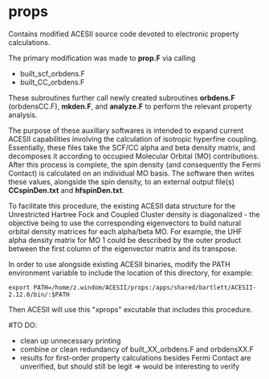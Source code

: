 # props
Contains modified ACESII source code devoted to electronic property calculations. 


The primary modification was made to **prop.F** via calling

* built_scf_orbdens.F
* built_CC_orbdens.F

These subroutines further call newly created subroutines **orbdens.F** (orbdensCC.F), **mkden.F**, and **analyze.F** to perform the relevant property analysis.

The purpose of these auxillary softwares is intended to expand current ACESII capabilities involving the calculation of isotropic hyperfine coupling. Essentially, these files take the SCF/CC alpha and beta density matrix, and decomposes it according to occupied Molecular Orbital (MO) contributions. After this process is complete, the spin density (and consequently the Fermi Contact) is calculated on an individual MO basis. The software then writes these values, alongside the spin density, to an external output file(s) **CCspinDen.txt** and **hfspinDen.txt**.

To facilitate this procedure, the existing ACESII data structure for the Unrestricted Hartree Fock and Coupled Cluster density is diagonalized - the objective being to use the corresponding eigenvectors to build natural orbital density matrices for each alpha/beta MO. For example, the UHF alpha density matrix for MO 1 could be described by the outer product between the first column of the eigenvector matrix and its transpose. 

In order to use alongside existing ACESII binaries, modify the PATH environment variable to include the location of this directory, for example:

```
export PATH=/home/z.windom/ACESII/props:/apps/shared/bartlett/ACESII-2.12.0/bin/:$PATH
```
 Then ACESII will use this "xprops" excutable that includes this procedure. 


#TO DO: 
* clean up unnecessary printing
* combine or clean redundancy of built_XX_orbdens.F and orbdensXX.F
* results for first-order property calculations besides Fermi Contact are unverified, but should still be legit => would be interesting to verify
